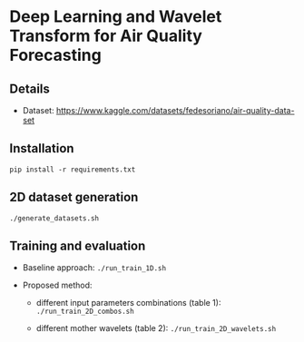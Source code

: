 # Deep Learning and Wavelet Transform for Air Quality Forecasting 

## Details

- Dataset: https://www.kaggle.com/datasets/fedesoriano/air-quality-data-set


## Installation
`pip install -r requirements.txt`


## 2D dataset generation

`./generate_datasets.sh`


## Training and evaluation

- Baseline approach: `./run_train_1D.sh`

- Proposed method:

    - different input parameters combinations (table 1): `./run_train_2D_combos.sh`

    - different mother wavelets (table 2): `./run_train_2D_wavelets.sh`

